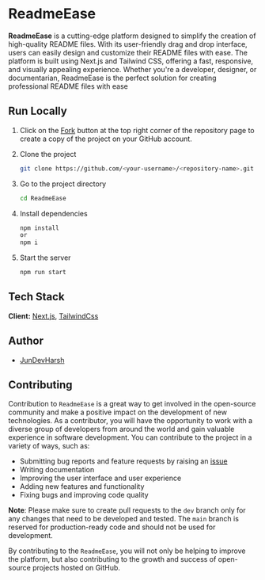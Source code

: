 # ReadmeEase

**ReadmeEase** is a cutting-edge platform designed to simplify the creation of high-quality README files. With its user-friendly drag and drop interface, users can easily design and customize their README files with ease. The platform is built using Next.js and Tailwind CSS, offering a fast, responsive, and visually appealing experience. Whether you're a developer, designer, or documentarian, ReadmeEase is the perfect solution for creating professional README files with ease


## Run Locally

1. Click on the [Fork](https://github.com/JunDevHarsh/ReadmeEase/fork) button at the top right corner of the repository page to create a copy of the project on your GitHub account.

2. Clone the project

   ```bash
   git clone https://github.com/<your-username>/<repository-name>.git
   ```

3. Go to the project directory

   ```bash
   cd ReadmeEase
   ```

4. Install dependencies

   ```bash
   npm install
   or
   npm i
   ```

5. Start the server

   ```bash
   npm run start
   ```

## Tech Stack

**Client:** [Next.js](https://nextjs.org/), [TailwindCss](https://tailwindcss.com/)

## Author

- [JunDevHarsh](https://www.github.com/JunDevHarsh)

## Contributing

Contribution to `ReadmeEase` is a great way to get involved in the open-source community and make a positive impact on the development of new technologies. As a contributor, you will have the opportunity to work with a diverse group of developers from around the world and gain valuable experience in software development. You can contribute to the project in a variety of ways, such as:

- Submitting bug reports and feature requests by raising an [issue](https://github.com/JunDevHarsh/ReadmeEase/issues/new)
- Writing documentation
- Improving the user interface and user experience
- Adding new features and functionality
- Fixing bugs and improving code quality

**Note**: <span id="pr-note" name="pr-note">Please make sure to create pull requests to the `dev` branch only for any changes that need to be developed and tested. The `main` branch is reserved for production-ready code and should not be used for development.</span>

By contributing to the `ReadmeEase`, you will not only be helping to improve the platform, but also contributing to the growth and success of open-source projects hosted on GitHub.